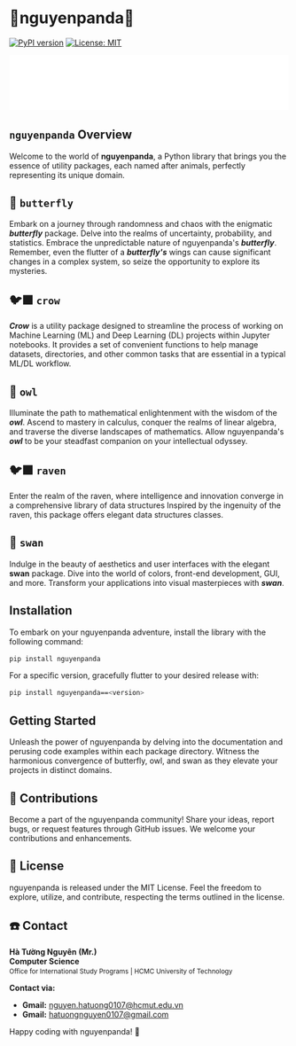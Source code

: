 # 🐼nguyenpanda🐼

[![PyPI version](https://badge.fury.io/py/nguyenpanda.svg)](https://badge.fury.io/py/nguyenpanda)
[![License: MIT](https://img.shields.io/badge/License-MIT-yellow.svg)](https://opensource.org/licenses/MIT)

<picture>
  <source srcset="logo/nguyenpanda-dark.svg" media="(prefers-color-scheme: dark)">
  <img src="logo/nguyenpanda-light.svg" alt="nguyenpanda">
</picture>

## `nguyenpanda` Overview

Welcome to the world of **nguyenpanda**, a Python library that brings you the essence of utility packages, 
each named after animals, perfectly representing its unique domain.

## 🦋 `butterfly`

Embark on a journey through randomness and chaos with the enigmatic **_butterfly_** package.
Delve into the realms of uncertainty, probability, and statistics.
Embrace the unpredictable nature of nguyenpanda's **_butterfly_**.
Remember, even the flutter of a **_butterfly's_** wings can cause significant changes in a complex system, 
so seize the opportunity to explore its mysteries.

## 🐦‍⬛ `crow`

**_Crow_** is a utility package designed to streamline the process of working
on Machine Learning (ML) and Deep Learning (DL) projects within Jupyter notebooks.
It provides a set of convenient functions to help manage datasets, directories,
and other common tasks that are essential in a typical ML/DL workflow.

## 🦉 `owl`

Illuminate the path to mathematical enlightenment with the wisdom of the **_owl_**.
Ascend to mastery in calculus, conquer the realms of linear algebra,
and traverse the diverse landscapes of mathematics.
Allow nguyenpanda's **_owl_** to be your steadfast companion on your intellectual odyssey.

## 🐦‍⬛ `raven`
Enter the realm of the raven, where intelligence and innovation
converge in a comprehensive library of data structures
Inspired by the ingenuity of the raven, this package offers elegant data structures classes.

## 🦢 `swan`

Indulge in the beauty of aesthetics and user interfaces with the elegant **swan** package. 
Dive into the world of colors, front-end development, GUI, and more. 
Transform your applications into visual masterpieces with **_swan_**.

## Installation

To embark on your nguyenpanda adventure, install the library with the following command:
```bash
pip install nguyenpanda
```

For a specific version, gracefully flutter to your desired release with:
```bash
pip install nguyenpanda==<version>
```

## Getting Started

Unleash the power of nguyenpanda by delving into the documentation and perusing code examples within each package directory. Witness the harmonious convergence of butterfly, owl, and swan as they elevate your projects in distinct domains.

## 🤝 Contributions

Become a part of the nguyenpanda community! Share your ideas, report bugs, or request features through GitHub issues. We welcome your contributions and enhancements.

## 🪪 License

nguyenpanda is released under the MIT License. Feel the freedom to explore, utilize, and contribute, respecting the terms outlined in the license.

## ☎️ Contact

**Hà Tường Nguyên (Mr.)**  
**Computer Science**  
<small>Office for International Study Programs | HCMC University of Technology</small>


**Contact via:**  
- **Gmail:** nguyen.hatuong0107@hcmut.edu.vn
- **Gmail:** hatuongnguyen0107@gmail.com


Happy coding with nguyenpanda! 🚀

